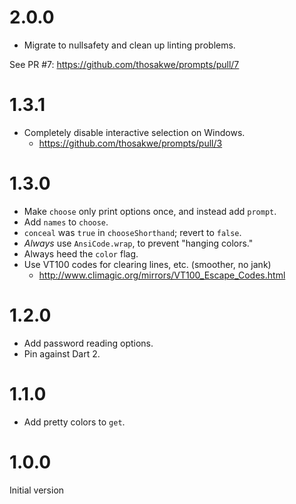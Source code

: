 # 2.0.0
* Migrate to nullsafety and clean up linting problems.

See PR #7: https://github.com/thosakwe/prompts/pull/7

# 1.3.1
* Completely disable interactive selection on Windows.
  * https://github.com/thosakwe/prompts/pull/3

# 1.3.0
* Make `choose` only print options once, and instead add `prompt`.
* Add `names` to `choose`.
* `conceal` was `true` in `chooseShorthand`; revert to `false`.
* *Always* use `AnsiCode.wrap`, to prevent "hanging colors."
* Always heed the `color` flag.
* Use VT100 codes for clearing lines, etc. (smoother, no jank)
    * http://www.climagic.org/mirrors/VT100_Escape_Codes.html

# 1.2.0
* Add password reading options.
* Pin against Dart 2.

# 1.1.0
* Add pretty colors to `get`.

# 1.0.0
Initial version
